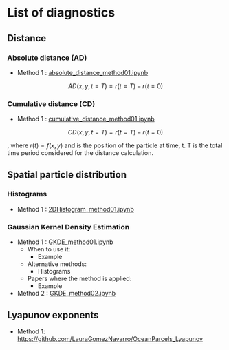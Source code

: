 # List of diagnostics

## Distance
### Absolute distance (AD)
* Method 1 : [absolute_distance_method01.ipynb](absolute_distance_method01.ipynb)

$$ AD(x,y,t=T) = r(t=T) - r(t=0) $$

### Cumulative distance (CD)
* Method 1 : [cumulative_distance_method01.ipynb](cumulative_distance_method01.ipynb)

$$ CD(x,y,t=T) = r(t=T) - r(t=0) $$

, where $r(t) = f(x,y)$ and is the position of the particle at time, t.  T is the total time period considered for the distance calculation.

## Spatial particle distribution 
### Histograms
* Method 1 : [2DHistogram_method01.ipynb](2DHistogram_method01.ipynb)

### Gaussian Kernel Density Estimation
* Method 1 : [GKDE_method01.ipynb](GKDE_method01.ipynb)
  * When to use it:
    * Example
  * Alternative methods:
    * Histograms
  * Papers where the method is applied:
    * Example
* Method 2 : [GKDE_method02.ipynb](GKDE_method02.ipynb)

## Lyapunov exponents
* Method 1: https://github.com/LauraGomezNavarro/OceanParcels_Lyapunov

